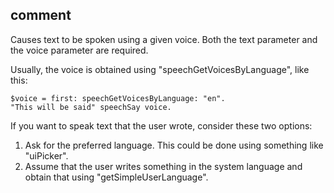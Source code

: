 ## comment

Causes text to be spoken using a given voice.
Both the text parameter and the voice parameter are required.

Usually, the voice is obtained using "speechGetVoicesByLanguage", like this:

```kalzit
$voice = first: speechGetVoicesByLanguage: "en".
"This will be said" speechSay voice.
```

If you want to speak text that the user wrote, consider these two options:
1. Ask for the preferred language. This could be done using something like "uiPicker".
2. Assume that the user writes something in the system language and obtain that using "getSimpleUserLanguage".